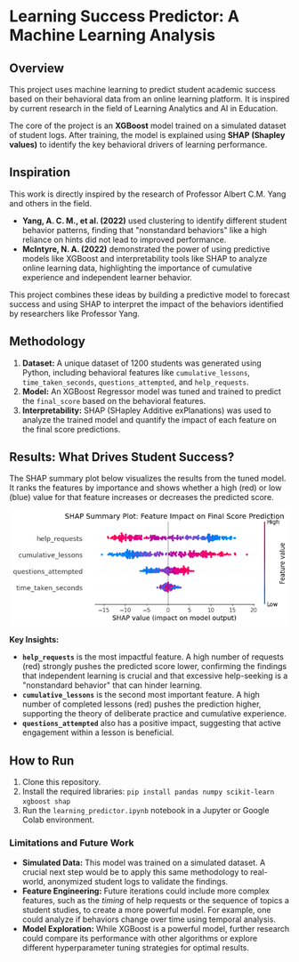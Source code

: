 # Learning Success Predictor: A Machine Learning Analysis

## Overview

This project uses machine learning to predict student academic success based on their behavioral data from an online learning platform. It is inspired by current research in the field of Learning Analytics and AI in Education.

The core of the project is an **XGBoost** model trained on a simulated dataset of student logs. After training, the model is explained using **SHAP (Shapley values)** to identify the key behavioral drivers of learning performance.

## Inspiration

This work is directly inspired by the research of Professor Albert C.M. Yang and others in the field.

* **Yang, A. C. M., et al. (2022)** used clustering to identify different student behavior patterns, finding that "nonstandard behaviors" like a high reliance on hints did not lead to improved performance.
* **McIntyre, N. A. (2022)** demonstrated the power of using predictive models like XGBoost and interpretability tools like SHAP to analyze online learning data, highlighting the importance of cumulative experience and independent learner behavior.

This project combines these ideas by building a predictive model to forecast success and using SHAP to interpret the impact of the behaviors identified by researchers like Professor Yang.

## Methodology

1.  **Dataset:** A unique dataset of 1200 students was generated using Python, including behavioral features like `cumulative_lessons`, `time_taken_seconds`, `questions_attempted`, and `help_requests`.
2.  **Model:** An XGBoost Regressor model was tuned and trained to predict the `final_score` based on the behavioral features.
3.  **Interpretability:** SHAP (SHapley Additive exPlanations) was used to analyze the trained model and quantify the impact of each feature on the final score predictions.

## Results: What Drives Student Success?

The SHAP summary plot below visualizes the results from the tuned model. It ranks the features by importance and shows whether a high (red) or low (blue) value for that feature increases or decreases the predicted score.

![SHAP Summary Plot](shap_summary_plot.png)

**Key Insights:**
* **`help_requests`** is the most impactful feature. A high number of requests (red) strongly pushes the predicted score lower, confirming the findings that independent learning is crucial and that excessive help-seeking is a "nonstandard behavior" that can hinder learning.
* **`cumulative_lessons`** is the second most important feature. A high number of completed lessons (red) pushes the prediction higher, supporting the theory of deliberate practice and cumulative experience.
* **`questions_attempted`** also has a positive impact, suggesting that active engagement within a lesson is beneficial.

## How to Run

1.  Clone this repository.
2.  Install the required libraries: `pip install pandas numpy scikit-learn xgboost shap`
3.  Run the `learning_predictor.ipynb` notebook in a Jupyter or Google Colab environment.

### Limitations and Future Work

* **Simulated Data:** This model was trained on a simulated dataset. A crucial next step would be to apply this same methodology to real-world, anonymized student logs to validate the findings.
* **Feature Engineering:** Future iterations could include more complex features, such as the *timing* of help requests or the sequence of topics a student studies, to create a more powerful model. For example, one could analyze if behaviors change over time using temporal analysis.
* **Model Exploration:** While XGBoost is a powerful model, further research could compare its performance with other algorithms or explore different hyperparameter tuning strategies for optimal results.
